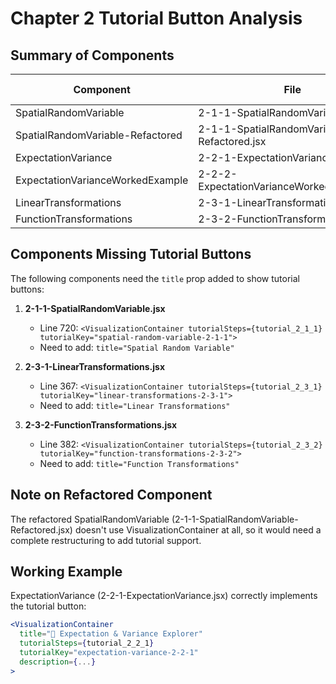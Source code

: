 # Chapter 2 Tutorial Button Analysis

## Summary of Components

| Component | File | Uses VisualizationContainer? | Has title? | Has tutorialSteps? | Shows Tutorial Button? |
|-----------|------|----------------------------|------------|-------------------|----------------------|
| SpatialRandomVariable | 2-1-1-SpatialRandomVariable.jsx | Yes | No | Yes | No - Missing title |
| SpatialRandomVariable-Refactored | 2-1-1-SpatialRandomVariable-Refactored.jsx | No | N/A | N/A | No - Doesn't use VisualizationContainer |
| ExpectationVariance | 2-2-1-ExpectationVariance.jsx | Yes | Yes | Yes | Yes ✓ |
| ExpectationVarianceWorkedExample | 2-2-2-ExpectationVarianceWorkedExample.jsx | No | N/A | N/A | No - Worked example component |
| LinearTransformations | 2-3-1-LinearTransformations.jsx | Yes | No | Yes | No - Missing title |
| FunctionTransformations | 2-3-2-FunctionTransformations.jsx | Yes | No | Yes | No - Missing title |

## Components Missing Tutorial Buttons

The following components need the `title` prop added to show tutorial buttons:

1. **2-1-1-SpatialRandomVariable.jsx**
   - Line 720: `<VisualizationContainer tutorialSteps={tutorial_2_1_1} tutorialKey="spatial-random-variable-2-1-1">`
   - Need to add: `title="Spatial Random Variable"`

2. **2-3-1-LinearTransformations.jsx**
   - Line 367: `<VisualizationContainer tutorialSteps={tutorial_2_3_1} tutorialKey="linear-transformations-2-3-1">`
   - Need to add: `title="Linear Transformations"`

3. **2-3-2-FunctionTransformations.jsx**
   - Line 382: `<VisualizationContainer tutorialSteps={tutorial_2_3_2} tutorialKey="function-transformations-2-3-2">`
   - Need to add: `title="Function Transformations"`

## Note on Refactored Component

The refactored SpatialRandomVariable (2-1-1-SpatialRandomVariable-Refactored.jsx) doesn't use VisualizationContainer at all, so it would need a complete restructuring to add tutorial support.

## Working Example

ExpectationVariance (2-2-1-ExpectationVariance.jsx) correctly implements the tutorial button:
```jsx
<VisualizationContainer
  title="🎲 Expectation & Variance Explorer"
  tutorialSteps={tutorial_2_2_1}
  tutorialKey="expectation-variance-2-2-1"
  description={...}
>
```